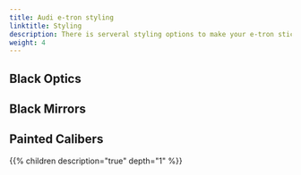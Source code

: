```yaml
---
title: Audi e-tron styling
linktitle: Styling
description: There is serveral styling options to make your e-tron stick out from the growd
weight: 4
---
```




## Black Optics


## Black Mirrors


## Painted Calibers



{{% children description="true" depth="1" %}}
